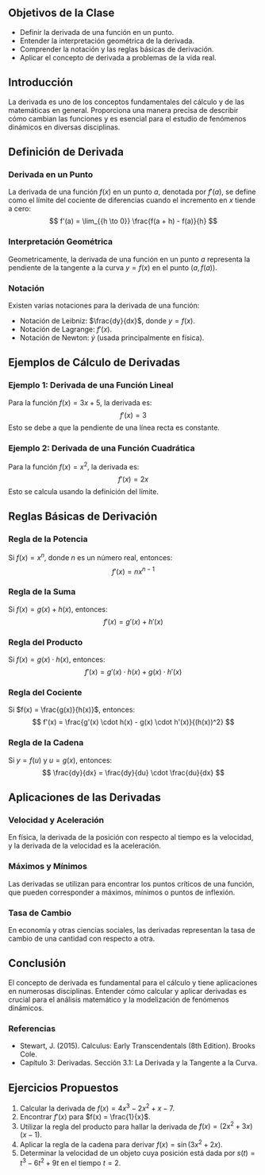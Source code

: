 ## Objetivos de la Clase
- Definir la derivada de una función en un punto.
- Entender la interpretación geométrica de la derivada.
- Comprender la notación y las reglas básicas de derivación.
- Aplicar el concepto de derivada a problemas de la vida real.

## Introducción
La derivada es uno de los conceptos fundamentales del cálculo y de las matemáticas en general. Proporciona una manera precisa de describir cómo cambian las funciones y es esencial para el estudio de fenómenos dinámicos en diversas disciplinas.

## Definición de Derivada

### Derivada en un Punto
La derivada de una función $f(x)$ en un punto $a$, denotada por $f'(a)$, se define como el límite del cociente de diferencias cuando el incremento en $x$ tiende a cero:
$$
f'(a) = \lim_{{h \to 0}} \frac{f(a + h) - f(a)}{h}
$$

### Interpretación Geométrica
Geometricamente, la derivada de una función en un punto $a$ representa la pendiente de la tangente a la curva $y = f(x)$ en el punto $(a, f(a))$. 

### Notación
Existen varias notaciones para la derivada de una función:
- Notación de Leibniz: $\frac{dy}{dx}$, donde $y = f(x)$.
- Notación de Lagrange: $f'(x)$.
- Notación de Newton: $\dot{y}$ (usada principalmente en física).

## Ejemplos de Cálculo de Derivadas

### Ejemplo 1: Derivada de una Función Lineal
Para la función $f(x) = 3x + 5$, la derivada es:
$$
f'(x) = 3
$$
Esto se debe a que la pendiente de una línea recta es constante.

### Ejemplo 2: Derivada de una Función Cuadrática
Para la función $f(x) = x^2$, la derivada es:
$$
f'(x) = 2x
$$
Esto se calcula usando la definición del límite.

## Reglas Básicas de Derivación

### Regla de la Potencia
Si $f(x) = x^n$, donde $n$ es un número real, entonces:
$$
f'(x) = nx^{n-1}
$$

### Regla de la Suma
Si $f(x) = g(x) + h(x)$, entonces:
$$
f'(x) = g'(x) + h'(x)
$$

### Regla del Producto
Si $f(x) = g(x) \cdot h(x)$, entonces:
$$
f'(x) = g'(x) \cdot h(x) + g(x) \cdot h'(x)
$$

### Regla del Cociente
Si $f(x) = \frac{g(x)}{h(x)}$, entonces:
$$
f'(x) = \frac{g'(x) \cdot h(x) - g(x) \cdot h'(x)}{(h(x))^2}
$$

### Regla de la Cadena
Si $y = f(u)$ y $u = g(x)$, entonces:
$$
\frac{dy}{dx} = \frac{dy}{du} \cdot \frac{du}{dx}
$$

## Aplicaciones de las Derivadas

### Velocidad y Aceleración
En física, la derivada de la posición con respecto al tiempo es la velocidad, y la derivada de la velocidad es la aceleración.

### Máximos y Mínimos
Las derivadas se utilizan para encontrar los puntos críticos de una función, que pueden corresponder a máximos, mínimos o puntos de inflexión.

### Tasa de Cambio
En economía y otras ciencias sociales, las derivadas representan la tasa de cambio de una cantidad con respecto a otra.

## Conclusión
El concepto de derivada es fundamental para el cálculo y tiene aplicaciones en numerosas disciplinas. Entender cómo calcular y aplicar derivadas es crucial para el análisis matemático y la modelización de fenómenos dinámicos.

### Referencias
- Stewart, J. (2015). Calculus: Early Transcendentals (8th Edition). Brooks Cole.
- Capítulo 3: Derivadas. Sección 3.1: La Derivada y la Tangente a la Curva.

## Ejercicios Propuestos
1. Calcular la derivada de $f(x) = 4x^3 - 2x^2 + x - 7$.
2. Encontrar $f'(x)$ para $f(x) = \frac{1}{x}$.
3. Utilizar la regla del producto para hallar la derivada de $f(x) = (2x^2 + 3x)(x - 1)$.
4. Aplicar la regla de la cadena para derivar $f(x) = \sin(3x^2 + 2x)$.
5. Determinar la velocidad de un objeto cuya posición está dada por $s(t) = t^3 - 6t^2 + 9t$ en el tiempo $t = 2$.

